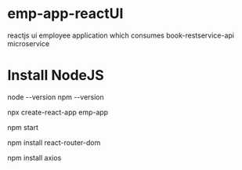 # emp-app-reactUI
reactjs ui employee application which consumes book-restservice-api microservice

# Install NodeJS 


node --version
npm --version


npx create-react-app emp-app

npm start

npm install react-router-dom

npm install axios

